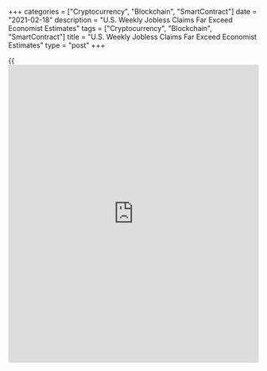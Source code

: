 +++
categories = ["Cryptocurrency", "Blockchain", "SmartContract"]
date = "2021-02-18"
description = "U.S. Weekly Jobless Claims Far Exceed Economist Estimates"
tags = ["Cryptocurrency", "Blockchain", "SmartContract"]
title = "U.S. Weekly Jobless Claims Far Exceed Economist Estimates"
type = "post"
+++

{{<iframe id="large-banner" src="https://www.bounty.group/#slide=9.0" width="100%" height="600" scrolling="no" style="border: 0px solid rgb(216, 221, 230); border-radius: 3px;">}}

First-time claims for U.S. unemployment benefits came in well above
economist estimates in the week ended February 13th, according to a
report released by the Labor Department on Thursday, with claims rising
from a significantly upwardly revised level.

The report said initial jobless claims inched up to 861,000, an increase
of 13,000 from the previous week's revised level of 848,000.

Economists had expected jobless claims to dip to 765,000 from the
793,000 originally reported for the previous week.

Meanwhile, the Labor Department said the less volatile four-week moving
average edged down to 833,250, a decrease of 3,500 from the previous
week's revised average of 836,750.

The report said continuing claims, a reading on the number of people
receiving ongoing unemployment assistance, also fell by 64,000 to 4.494
million in the week ended February 6th.

The four-week moving average of continuing claims slid to 4,632,000, a
decrease of 120,250 from the previous week's revised average of
4,752,250.

"The latest jobless claims data are consistent with the downbeat message
from labor market indicators at the start of the year," said Lydia
Boussour, Lead U.S. Economist at Oxford Economics.

She added, "While downside risks remain, broader vaccine distribution
and increased fiscal support should lead to a marked improvement in
labor market trends by the Spring and Summer."

For comments and feedback [contact](https://www.playgroundfx.com/contact/): editorial@rtt[news](https://www.letsplayfx.com/blog/forex-news-website/).com

[Economic News][1]

 **What parts of the world are seeing the best (and worst) economic
performances lately? Click[here][2] to check out our [Econ Scorecard][2]
and find out! See up-to-the-moment [ranking](https://www.playgroundfx.com/blog/crypto-exchange-ranking/)s for the best and worst
performers in [GDP][3], [unemployment rate][4], [inflation][5] and much
more.**

   1. www.rtt[news](https://www.letsplayfx.com/blog/forex-news-website/).com/Content/EconomicNews.aspx
   2. www.rtt[news](https://www.letsplayfx.com/blog/forex-news-website/).com/economic-scorecard/world-rank/retail-sales/highest-performance.aspx
   3. www.rtt[news](https://www.letsplayfx.com/blog/forex-news-website/).com/economic-scorecard/world-rank/GDP/highest-performance.aspx
   4. www.rtt[news](https://www.letsplayfx.com/blog/forex-news-website/).com/economic-scorecard/world-rank/unemployment-rate/lowest-performance.aspx
   5. www.rtt[news](https://www.letsplayfx.com/blog/forex-news-website/).com/economic-scorecard/world-rank/CPI/highest-performance.aspx